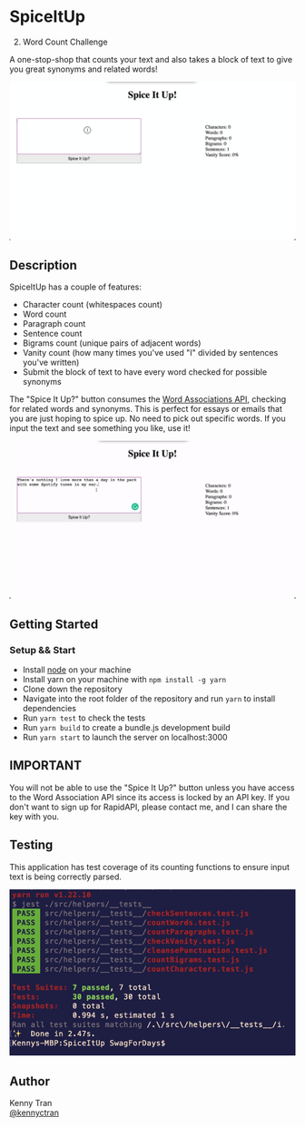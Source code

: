 # SpiceItUp

2. Word Count Challenge

A one-stop-shop that counts your text and also takes a block of text to give you great synonyms and related words!

![typing and seeing wordcounts change](gifs/typing.gif)

## Description

SpiceItUp has a couple of features:
  -  Character count (whitespaces count)
  -  Word count
  -  Paragraph count
  -  Sentence count
  -  Bigrams count (unique pairs of adjacent words)
  -  Vanity count (how many times you've used "I" divided by sentences you've written)
  -  Submit the block of text to have every word checked for possible synonyms

The "Spice It Up?" button consumes the [Word Associations API](https://rapidapi.com/twinword/api/word-associations/), checking for related words and synonyms.
This is perfect for essays or emails that you are just hoping to spice up. No need to pick out specific words. If you input the text and see something you like, use it!

![full application walkthrough](/gifs/fullApp.gif)

## Getting Started

### Setup && Start

* Install [node](https://nodejs.org/en/) on your machine
* Install yarn on your machine with ```npm install -g yarn```
* Clone down the repository
* Navigate into the root folder of the repository and run ```yarn``` to install dependencies
* Run ```yarn test``` to check the tests
* Run ```yarn build``` to create a bundle.js development build
* Run ```yarn start``` to launch the server on localhost:3000

## IMPORTANT

You will not be able to use the "Spice It Up?" button unless you have access to the Word Association API since its access is locked by an API key. If you don't want to sign up for RapidAPI, please contact me, and I can share the key with you.

## Testing

This application has test coverage of its counting functions to ensure input text is being correctly parsed.

![test coverage](gifs/testcoverage.jpg)

## Author

Kenny Tran  
[@kennyctran](https://linkedin.com/in/kennyctran)

